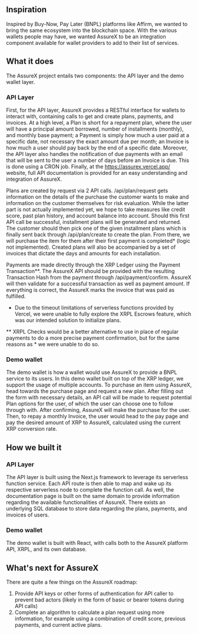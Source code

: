 ## Inspiration
Inspired by Buy-Now, Pay Later (BNPL) platforms like Affirm, we wanted to bring the same ecosystem into the blockchain space. With the various wallets people may have, we wanted AssureX to be an integration component available for wallet providers to add to their list of services.

## What it does
The AssureX project entails two components: the API layer and the demo wallet layer.

### API Layer
First, for the API layer, AssureX provides a RESTful interface for wallets to interact with, containing calls to get and create plans, payments, and invoices. At a high level, a Plan is short for a repayment plan, where the user will have a principal amount borrowed, number of installments (monthly), and monthly base payment; a Payment is simply how much a user paid at a specific date, not necessary the exact amount due per month; an Invoice is how much a user should pay back by the end of a specific date. Moreover, the API layer also handles the notification of due payments with an email that will be sent to the user a number of days before an Invoice is due. This is done using a CRON job. Finally, at the https://assurex.vercel.app/ website, full API documentation is provided for an easy understanding and integration of AssureX.

Plans are created by request via 2 API calls. /api/plan/request gets information on the details of the purchase the customer wants to make and information on the customer themselves for risk evaluation. While the latter part is not actually implemented yet, we hope to take measures like credit score, past plan history, and account balance into account. Should this first API call be successful, installment plans will be generated and returned. The customer should then pick one of the given installment plans which is finally sent back through /api/plan/create to create the plan. From there, we will purchase the item for them after their first payment is completed* (logic not implemented). Created plans will also be accompanied by a set of invoices that dictate the days and amounts for each installation.

Payments are made directly through the XRP Ledger using the Payment Transaction**. The AssureX API should be provided with the resulting Transaction Hash from the payment through /api/payment/confirm. AssureX will then validate for a successful transaction as well as payment amount. If everything is correct, the AssureX marks the invoice that was paid as fulfilled. 

* Due to the timeout limitations of serverless functions provided by Vercel, we were unable to fully explore the XRPL Escrows feature, which was our intended solution to initialize plans. 

** XRPL Checks would be a better alternative to use in place of regular payments to do a more precise payment confirmation, but for the same reasons as * we were unable to do so.

### Demo wallet
The demo wallet is how a wallet would use AssureX to provide a BNPL service to its users. In this demo wallet built on top of the XRP ledger, we support the usage of multiple accounts. To purchase an item using AssureX, head towards the purchase page and request a new plan. After filling out the form with necessary details, an API call will be made to request potential Plan options for the user, of which the user can choose one to follow through with. After confirming, AssureX will make the purchase for the user. Then, to repay a monthly Invoice, the user would head to the pay page and pay the desired amount of XRP to AssureX, calculated using the current XRP conversion rate. 

## How we built it

### API Layer
The API layer is built using the Next.js framework to leverage its serverless function service. Each API route is then able to map and wake up its respective serverless node to complete the function call. As well, the documentation page is built on the same domain to provide information regarding the available functionalities of AssureX. There exists an underlying SQL database to store data regarding the plans, payments, and invoices of users.

### Demo wallet
The demo wallet is built with React, with calls both to the AssureX platform API, XRPL, and its own database. 

## What's next for AssureX
There are quite a few things on the AssureX roadmap:
1. Provide API keys or other forms of authentication for API caller to prevent bad actors (likely in the form of basic or bearer tokens during API calls)
2. Complete an algorithm to calculate a plan request using more information, for example using a combination of credit score, previous payments, and current active plans.
